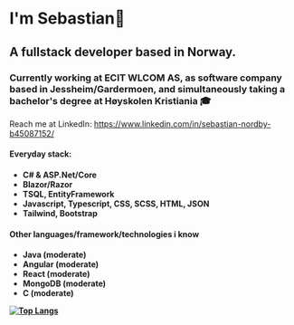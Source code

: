 <h1>I'm Sebastian🧙 </h1> 
<h2>A fullstack developer based in Norway. </h2>
<h3>Currently working at ECIT WLCOM AS, as software company based in Jessheim/Gardermoen, and simultaneously taking a bachelor's degree at Høyskolen Kristiania 🎓</h3>

Reach me at LinkedIn: https://www.linkedin.com/in/sebastian-nordby-b45087152/

<h4>Everyday stack:<h4/>
<ul>
  <li>C# & ASP.Net/Core</li>
  <li>Blazor/Razor</li>
  <li>TSQL, EntityFramework</li>
  <li>Javascript, Typescript, CSS, SCSS, HTML, JSON</li>
  <li>Tailwind, Bootstrap</li>
</ul>

<h4>Other languages/framework/technologies i know<h4/>
<ul>
  <li>Java (moderate)</li>
  <li>Angular (moderate)</li>
  <li>React (moderate)</li>
  <li>MongoDB (moderate)</li>
  <li>C (moderate)</li>
</ul>


[![Top Langs](https://github-readme-stats.vercel.app/api/top-langs/?username=sebastiannordby)](https://github.com/anuraghazra/github-readme-stats)
